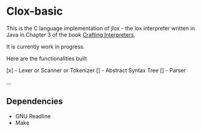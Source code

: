 # Clox-basic

This is the C language implementation of jlox - the lox interpreter written in Java in Chapter 3 of the book [Crafting Interpreters](https://craftinginterpreters.com/).

It is currently work in progress.

Here are the functionalities built

[x] - Lexer or Scanner or Tokenizer
[] - Abstract Syntax Tree
[] - Parser

...

## Dependencies

- GNU Readline
- Make